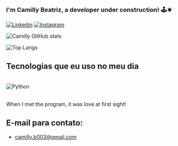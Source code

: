 ### I'm Camilly Beatriz, a developer under construction! 🕹️⚜️

[![Linkedin](https://img.shields.io/badge/LinkedIn-0077B5?style=for-the-badge&logo=linkedin&logoColor=white)](https://www.linkedin.com/in/camilly-beatriz-80912a200?trk=contact-info)
[![Instagram](https://img.shields.io/badge/Instagram-E4405F?style=for-the-badge&logo=instagram&logoColor=white)](https://instagram.com/biaswntos?igshid=OGQ5ZDc2ODk2ZA==)

![Camilly GitHub stats](https://github-readme-stats.vercel.app/api?username=biaswntos&show_icons=true&theme=dracula)

![Top Langs](https://github-readme-stats.vercel.app/api/top-langs/?username=biaswntos&layout=compact)
## Tecnologias que eu uso no meu dia

<div style="1display: inline_block"><br/>
    <img align="center" alt="Python" src="https://img.shields.io/badge/Python-3776AB?style=for-the-badge&logo=python&logoColor=white" />
</div><br/>

When I met the program, it was love at first sight!

## E-mail para contato:

- camilly.b003@gmail.com
